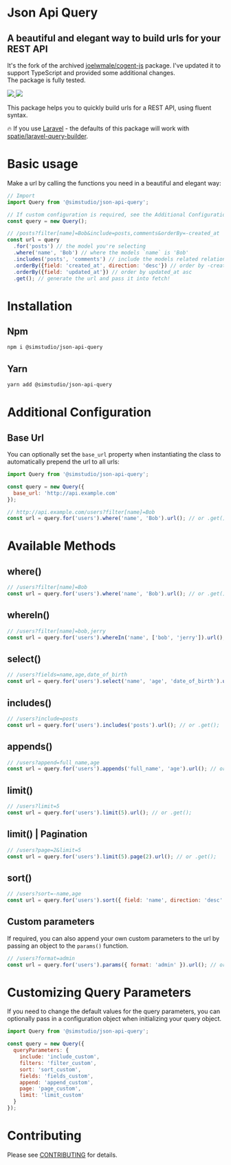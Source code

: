 # Json Api Query

## A beautiful and elegant way to build urls for your REST API
It's the fork of the archived [joelwmale/cogent-js](https://github.com/joelwmale/cogent-js) package.
I've updated it to support TypeScript and provided some additional changes.  
The package is fully tested.

<a href="https://www.npmjs.com/@simstudio/json-api-query">
  <img src="https://img.shields.io/npm/v/@simstudio/json-api-query.svg" />
</a>
<a href="https://github.com/@simstudio/json-api-query/blob/master/LICENSE">
  <img src="https://img.shields.io/npm/l/@simstudio/json-api-query.svg" />
</a>

This package helps you to quickly build urls for a REST API, using fluent syntax.

🔥 If you use [Laravel](https://github.com/laravel/laravel) - the defaults of this package will work with [spatie/laravel-query-builder](https://github.com/spatie/laravel-query-builder).

# Basic usage

Make a url by calling the functions you need in a beautiful and elegant way:

```js
// Import
import Query from '@simstudio/json-api-query';

// If custom configuration is required, see the Additional Configuration section
const query = new Query();

// /posts?filter[name]=Bob&include=posts,comments&orderBy=-created_at
const url = query
  .for('posts') // the model you're selecting
  .where('name', 'Bob') // where the models `name` is 'Bob'
  .includes('posts', 'comments') // include the models related relationships: posts and comments
  .orderBy({field: 'created_at', direction: 'desc'}) // order by -created_at desc
  .orderBy({field: 'updated_at'}) // order by updated_at asc
  .get(); // generate the url and pass it into fetch!
```

# Installation

## Npm

```bash
npm i @simstudio/json-api-query
```

## Yarn

```bash
yarn add @simstudio/json-api-query
```

# Additional Configuration

## Base Url

You can optionally set the `base_url` property when instantiating the class to automatically prepend the url to all urls:

```js
import Query from '@simstudio/json-api-query';

const query = new Query({
  base_url: 'http://api.example.com'
});

// http://api.example.com/users?filter[name]=Bob
const url = query.for('users').where('name', 'Bob').url(); // or .get();
```

# Available Methods

## where()

```js
// /users?filter[name]=Bob
const url = query.for('users').where('name', 'Bob').url(); // or .get();
```

## whereIn()

```js
// /users?filter[name]=bob,jerry
const url = query.for('users').whereIn('name', ['bob', 'jerry']).url(); // or .get();
```

## select()

```js
// /users?fields=name,age,date_of_birth
const url = query.for('users').select('name', 'age', 'date_of_birth').url(); // or .get();
```

## includes()

```js
// /users?include=posts
const url = query.for('users').includes('posts').url(); // or .get();
```

## appends()

```js
// /users?append=full_name,age
const url = query.for('users').appends('full_name', 'age').url(); // or .get();
```

## limit()

```js
// /users?limit=5
const url = query.for('users').limit(5).url(); // or .get();
```

## limit() | Pagination

```js
// /users?page=2&limit=5
const url = query.for('users').limit(5).page(2).url(); // or .get();
```

## sort()

```js
// /users?sort=-name,age
const url = query.for('users').sort({ field: 'name', direction: 'desc' }, { field: 'age' }).url(); // or .get();
```

## Custom parameters

If required, you can also append your own custom parameters to the url by passing an object to the `params()` function.

```js
// /users?format=admin
const url = query.for('users').params({ format: 'admin' }).url(); // or .get();
```

# Customizing Query Parameters

If you need to change the default values for the query parameters, you can optionally pass in a configuration object when initializing your query object.

```js
import Query from '@simstudio/json-api-query';

const query = new Query({
  queryParameters: {
    include: 'include_custom',
    filters: 'filter_custom',
    sort: 'sort_custom',
    fields: 'fields_custom',
    append: 'append_custom',
    page: 'page_custom',
    limit: 'limit_custom'
  }
});
```

# Contributing

Please see [CONTRIBUTING](CONTRIBUTING.md) for details.

